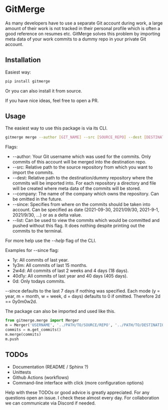 # GitMerge

As many developers have to use a separate Git account during work, a large amount of their work is not tracked in their personal profile which is often a good reference on resumes etc.
GitMerge solves this problem by importing meta data of your work commits to a dummy repo in your private Git account.


## Installation

Easiest way:
```bash
pip install gitmerge
```

Or you can also install it from source.

If you have nice ideas, feel free to open a PR.


## Usage

The easiest way to use this package is via its CLI.
```bash
gitmerge merge --author [GIT_NAME] --src [SOURCE_REPO] --dest [DESTINATION_REPO] --company [COMPANY_NAME] --since 2021-12-31
```

Flags:
- --author: Your Git username which was used for the commits. Only commits of this account will be merged into the destination repo. 
- --src: Relative path to the source repository from which you want to import the commits.
- --dest: Relative path to the destination/dummy repository where the commits will be imported into. For each repository a directory and file will be created where meta data of the commits will be stored.
- --company: The name of the company which owns the repository. Can be omitted in the future.
- --since: Specifies from where on the commits should be taken into account. Can be specified as date (2021-09-30, 2021/09/30, 2021-9-1, 2021/9/30, ...) or as a delta value.
- --list: Can be used to view the commits which would be committed and pushed without this flag. It does nothing despite printing out the commits to the terminal.

For more help use the *--help* flag of the CLI.

Examples for --since flag:
- 1y: All commits of last year.
- 1y3m: All commits of last 15 months.
- 2w4d: All commits of last 2 weeks and 4 days (18 days).
- 40d1y: All commits of last year and 40 days (405 days).
- 0d: Only todays commits.
 
--since defaults to the last 7 days if nothing was specified.
Each mode (y = year, m = month, w = week, d = days) defaults to 0 if omitted. Therefore 2d == 0y0m0w2d.


The package can also be imported and used like this.
```python
from gitmerge.merge import Merger
m = Merger('USERNAME', '../PATH/TO/SOURCE/REPO', '../PATH/TO/DESTINATION/REPO', 'COMPANY_NAME')
commits = m.get_commits()
m.merge(commits)
m.push
```

## TODOs

* Documentation (README / Sphinx ?)
* Unittests
* Github Actions (workflows)
* Command-line interface with click (more configuration options)


Help with these TODOs or good advice is greatly appreciated.
For any questions open an issue.
I check these almost every day.
For collaboration we can communicate via Discord if needed.

